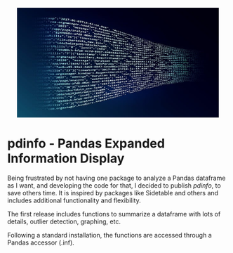 <!-- ![](img/AnalyticsTitle2.jpg) -->

<p align="center">
  <img width="460" height="250" src="img/analytics640.jpg">
</p>

# pdinfo - Pandas Expanded Information Display

Being frustrated by not having one package to analyze a Pandas dataframe as I want, and developing the code for that, I decided to publish *pdinfo*, to save others time. 
It is inspired by packages like Sidetable and others and includes additional functionality and flexibility.

The first release includes functions to summarize a dataframe with lots of details, outlier detection, graphing, etc.

Following a standard installation, the functions are accessed through a Pandas accessor (.inf).
